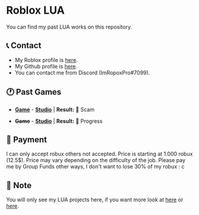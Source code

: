 <strong><h1>Roblox LUA</h1></strong>
You can find my past LUA works on this repository. 

<h2><strong>📞 Contact</strong></h2>

* My Roblox profile is <a href="https://web.roblox.com/users/1369550999/profile">here</a>.
* My Github profile is <a href="https://github.com/heynaberuy">here</a>.
* You can contact me from Discord (ImRopoxPro#7099).

<h2><strong>🕐 Past Games</strong></h2>

* <strong><a href="https://web.roblox.com/games/5825834765/Beta-Stelar-Piece?">Game</a></strong> - <strong><a href="https://discord.gg/cgZCCEQXcz">Studio</a></strong>
| <strong>Result:</strong> 💸 Scam

* <strong><del>Game</del></strong> - <strong><a href="https://discord.gg/g425E3G3Z3">Studio</a></strong>
| <strong>Result:</strong> 🔧 Progress

<h2><strong>💸 Payment</strong></h2>

I can only accept robux others not accepted. Price is starting at 1.000 robux (12.5$). Price may vary depending on the difficulty of the job. Please pay me by Group Funds other ways, I don't want to lose 30% of my robux : c 

<h2><strong>📝 Note</strong></h2>

You will only see my LUA projects here, if you want more look at <a href="https://github.com/heynaberuy/visualbot">here</a> or <a href="https://github.com/heynaberuy/djs-bot">here</a>.

